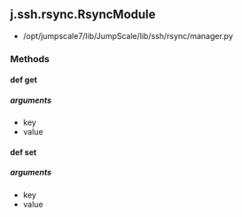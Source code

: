 ## j.ssh.rsync.RsyncModule

- /opt/jumpscale7/lib/JumpScale/lib/ssh/rsync/manager.py

### Methods

#### def get 

##### arguments

- key
- value

#### def set 

##### arguments

- key
- value

